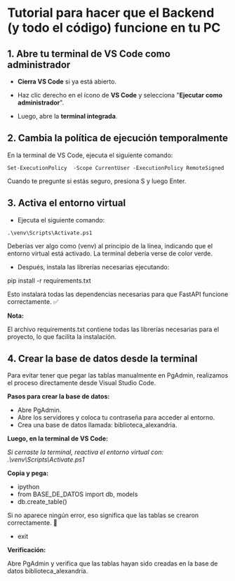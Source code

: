 # Tutorial para hacer que el Backend (y todo el código) funcione en tu PC

 
## 1. Abre tu terminal de VS Code como administrador

-  **Cierra VS Code** si ya está abierto.

- Haz clic derecho en el ícono de **VS Code** y selecciona "**Ejecutar como administrador**".

- Luego, abre la **terminal integrada**.

## 2. Cambia la política de ejecución temporalmente

En la terminal de VS Code, ejecuta el siguiente comando:
```
Set-ExecutionPolicy  -Scope CurrentUser -ExecutionPolicy RemoteSigned
```
Cuando te pregunte si estás seguro, presiona S y luego Enter.

  
## 3. Activa el entorno virtual

- Ejecuta el siguiente comando:
```
.\venv\Scripts\Activate.ps1
```
Deberías ver algo como (venv) al principio de la línea, indicando que el entorno virtual está activado. La terminal debería verse de color verde.

- Después, instala las librerías necesarias ejecutando:

pip install -r requirements.txt

Esto instalará todas las dependencias necesarias para que FastAPI funcione correctamente. ✅

**Nota:**

El archivo requirements.txt contiene todas las librerías necesarias para el proyecto, lo que facilita la instalación.

## 4. Crear la base de datos desde la terminal

Para evitar tener que pegar las tablas manualmente en PgAdmin, realizamos el proceso directamente desde Visual Studio Code.


**Pasos para crear la base de datos:**

- Abre PgAdmin.
- Abre los servidores y coloca tu contraseña para acceder al entorno.
- Crea una base de datos llamada: biblioteca_alexandria.

**Luego, en la terminal de VS Code:**

*Si cerraste la terminal, reactiva el entorno virtual con:
.\venv\Scripts\Activate.ps1*

  **Copia y pega:** 

- ipython
- from BASE_DE_DATOS import db, models
- db.create_table()

Si no aparece ningún error, eso significa que las tablas se crearon correctamente. 🎉
- exit

**Verificación:**

Abre PgAdmin y verifica que las tablas hayan sido creadas en la base de datos biblioteca_alexandria.